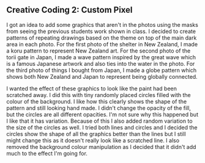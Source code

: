 ## Creative Coding 2: Custom Pixel

I got an idea to add some graphics that aren't in the photos using the masks from seeing the previous students work shown in class. I decided to create patterns of repeating drawings based on the theme on top of the main dark area in each photo. For the first photo of the shelter in New Zealand, I made a koru pattern to represent New Zealand art. For the second photo of the torii gate in Japan, I made a wave pattern inspired by the great wave which is a famous Japanese artwork and also ties into the water in the photo. For the third photo of things I bought from Japan, I made a globe pattern which shows both New Zealand and Japan to represent being globally connected.

I wanted the effect of these graphics to look like the paint had been scratched away. I did this with tiny randomly placed circles filled with the colour of the background. I like how this clearly shows the shape of the pattern and still looking hand made. I didn't change the opacity of the fill, but the circles are all different opacities. I'm not sure why this happened but I like that it has variation. Because of this I also added random variation to the size of the circles as well. I tried both lines and circles and I decided the circles show the shape of all the graphics better than the lines but I still might change this as it doesn't really look like a scratched line. I also removed the background colour manipulation as I decided that it didn't add much to the effect I'm going for.
